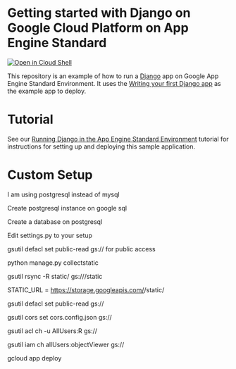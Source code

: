 # Getting started with Django on Google Cloud Platform on App Engine Standard

[![Open in Cloud Shell][shell_img]][shell_link]

[shell_img]: http://gstatic.com/cloudssh/images/open-btn.png
[shell_link]: https://console.cloud.google.com/cloudshell/open?git_repo=https://github.com/GoogleCloudPlatform/python-docs-samples&page=editor&open_in_editor=appengine/standard_python38/django/README.md

This repository is an example of how to run a [Django](https://www.djangoproject.com/) 
app on Google App Engine Standard Environment. It uses the 
[Writing your first Django app](https://docs.djangoproject.com/en/2.1/intro/tutorial01/) as the 
example app to deploy.


# Tutorial
See our [Running Django in the App Engine Standard Environment](https://cloud.google.com/python/django/appengine) tutorial for instructions for setting up and deploying this sample application.

# Custom Setup
I am using postgresql instead of mysql

Create postgresql instance on google sql

Create a database on postgresql

Edit settings.py to your setup

gsutil defacl set public-read gs://<your-gcs-bucket> for public access

python manage.py collectstatic

gsutil rsync -R static/ gs://<your-gcs-bucket>/static

STATIC_URL = 
https://storage.googleapis.com/<your-gcs-bucket>/static/

gsutil defacl set public-read gs://<your-gcs-bucket>

gsutil cors set cors.config.json gs://<your-gcs-bucket>

gsutil acl ch -u AllUsers:R gs://<your-gcs-bucket>

gsutil iam ch allUsers:objectViewer gs://<your-gcs-bucket>

gcloud app deploy